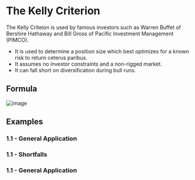 # The Kelly Criterion
The Kelly Criteion is used by famous investors such as Warren Buffet of Bershire Hathaway and Bill Gross of Pacific Investment Management (PIMCO).
- It is used to determine a position size which best optimizes for a known risk to return ceterus paribus.
- It assumes no investor constraints and a non-rigged market.
- It can fall short on diversification during bull runs.
## Formula
![image](https://user-images.githubusercontent.com/85122787/154850585-bd110c8c-3a3b-434e-a131-f296b287b180.png)
## Examples
### 1.1 - General Application
### 1.1 - Shortfalls
### 1.1 - General Application
